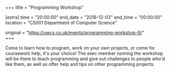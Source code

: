 +++
title = "Programming Workshop"

[extra]
time = "20:00:00"
end_date = "2016-12-03"
end_time = "00:00:00"
location = "CS001 Department of Computer Science"

original = "https://uwcs.co.uk/events/programming-workshop-9/"    
+++

Come to learn how to program, work on your own projects, or come for coursework help, it's your choice\! The exec member running the workshop will be there to teach programming and give out challenges to people who'd like them, as well as offer help and tips on other programming projects.

